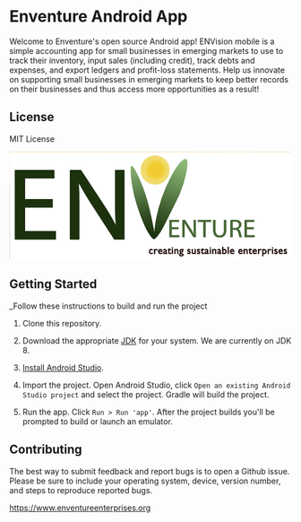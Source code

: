 # Enventure Android App

Welcome to Enventure's open source Android app! ENVision mobile is a simple accounting app for small businesses in emerging markets to use to track their inventory, input sales (including credit), track debts and expenses, and export ledgers and profit-loss statements. Help us innovate on supporting small businesses in emerging markets to keep better records on their businesses and thus access more opportunities as a result!

## License
MIT License

![Enventure for Android](.github/enventurelogo.png)


## Getting Started

_Follow these instructions to build and run the project

1. Clone this repository.
2. Download the appropriate [JDK](http://www.oracle.com/technetwork/java/javase/downloads/jdk8-downloads-2133151.html)
for your system. We are currently on JDK 8.
3. [Install Android Studio](https://developer.android.com/sdk/index.html).

4. Import the project. Open Android Studio, click `Open an existing Android
   Studio project` and select the project. Gradle will build the project.
5. Run the app. Click `Run > Run 'app'`. After the project builds you'll be
   prompted to build or launch an emulator.


## Contributing

The best way to submit feedback and report bugs is to open a Github issue.
Please be sure to include your operating system, device, version number, and
steps to reproduce reported bugs.

https://www.enventureenterprises.org
